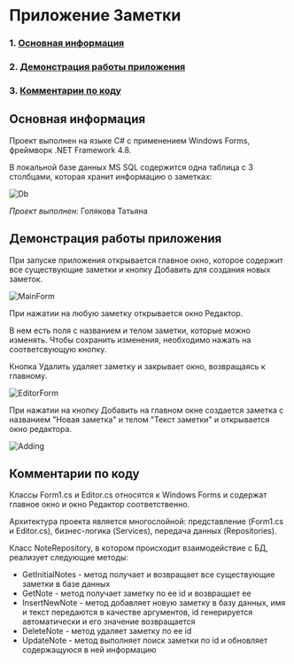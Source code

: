 # Приложение Заметки

### 1. [Основная информация](#основная-информация)
### 2. [Демонстрация работы приложения](#демонстрация-работы-приложения)
### 3. [Комментарии по коду](#комментарии-по-коду)

## Основная информация
Проект выполнен на языке C# с применением Windows Forms, фреймворк .NET Framework 4.8.

В локальной базе данных MS SQL содержится одна таблица с 3 столбцами, которая хранит информацию о заметках:

![Db](https://user-images.githubusercontent.com/79813229/223739924-691a5340-eedf-4a1a-9ce8-56923f0ecb62.jpg)

*Проект выполнен:* Голякова Татьяна

## Демонстрация работы приложения
При запуске приложения открывается главное окно, которое содержит все существующие заметки и кнопку Добавить для создания новых заметок.

![MainForm](https://user-images.githubusercontent.com/79813229/223740127-d68de4cb-cc48-4f1b-b0a1-bbe7b14b3a99.jpg)

При нажатии на любую заметку открывается окно Редактор.

В нем есть поля с названием и телом заметки, которые можно изменять.
Чтобы сохранить изменения, необходимо нажать на соответсвующую кнопку.

Кнопка Удалить удаляет заметку и закрывает окно, возвращаясь к главному.

![EditorForm](https://user-images.githubusercontent.com/79813229/223740213-89bb7b53-0280-4e2f-a954-c9e5ed6b8261.jpg)

При нажатии на кнопку Добавить на главном окне создается заметка с названием "Новая заметка" и телом "Текст заметки" и открывается окно редактора.

![Adding](https://user-images.githubusercontent.com/79813229/223740292-00c573ec-e95c-46ec-b70d-5b1881f5e9eb.jpg)

## Комментарии по коду

Классы Form1.cs и Editor.cs относятся к Windows Forms и содержат главное окно и окно Редактор соответственно.

Архитектура проекта является многослойной: представление (Form1.cs и Editor.cs), бизнес-логика (Services), передача данных (Repositories).

Класс NoteRepository, в котором происходит взаимодействие с БД, реализует следующие методы:

- GetInitialNotes - метод получает и возвращает все существующие заметки в базе данных
- GetNote - метод получает заметку по ее id и возвращает ее
- InsertNewNote - метод добавляет новую заметку в базу данных, имя и текст передаются в качестве аргументов, id генерируется автоматически и его значение возвращается
- DeleteNote - метод удаляет заметку по ее id
- UpdateNote - метод выполняет поиск заметки по id и обновляет содержащуюся в ней информацию
